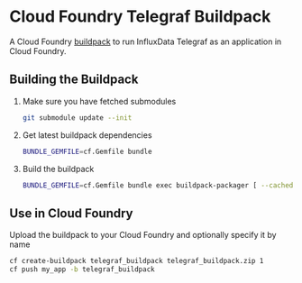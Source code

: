 # Cloud Foundry Telegraf Buildpack

A Cloud Foundry [buildpack](http://docs.cloudfoundry.org/buildpacks/) to run
InfluxData Telegraf as an application in Cloud Foundry.

## Building the Buildpack

1. Make sure you have fetched submodules

   ```sh
   git submodule update --init
   ```

1. Get latest buildpack dependencies

   ```sh
   BUNDLE_GEMFILE=cf.Gemfile bundle
   ```

1. Build the buildpack

   ```sh
   BUNDLE_GEMFILE=cf.Gemfile bundle exec buildpack-packager [ --cached | --uncached ] [--stack=STACK | --any-stack]
   ```

## Use in Cloud Foundry

Upload the buildpack to your Cloud Foundry and optionally specify it by name

```sh
cf create-buildpack telegraf_buildpack telegraf_buildpack.zip 1
cf push my_app -b telegraf_buildpack
```
